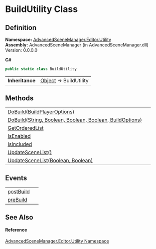 # BuildUtility Class




## Definition
**Namespace:** <a href="N_AdvancedSceneManager_Editor_Utility.md">AdvancedSceneManager.Editor.Utility</a>  
**Assembly:** AdvancedSceneManager (in AdvancedSceneManager.dll) Version: 0.0.0.0

**C#**
``` C#
public static class BuildUtility
```

<table><tr><td><strong>Inheritance</strong></td><td><a href="https://learn.microsoft.com/dotnet/api/system.object" target="_blank" rel="noopener noreferrer">Object</a>  →  BuildUtility</td></tr>
</table>



## Methods
<table>
<tr>
<td><a href="M_AdvancedSceneManager_Editor_Utility_BuildUtility_DoBuild_1.md">DoBuild(BuildPlayerOptions)</a></td>
<td> </td></tr>
<tr>
<td><a href="M_AdvancedSceneManager_Editor_Utility_BuildUtility_DoBuild.md">DoBuild(String, Boolean, Boolean, Boolean, BuildOptions)</a></td>
<td> </td></tr>
<tr>
<td><a href="M_AdvancedSceneManager_Editor_Utility_BuildUtility_GetOrderedList.md">GetOrderedList</a></td>
<td> </td></tr>
<tr>
<td><a href="M_AdvancedSceneManager_Editor_Utility_BuildUtility_IsEnabled.md">IsEnabled</a></td>
<td> </td></tr>
<tr>
<td><a href="M_AdvancedSceneManager_Editor_Utility_BuildUtility_IsIncluded.md">IsIncluded</a></td>
<td> </td></tr>
<tr>
<td><a href="M_AdvancedSceneManager_Editor_Utility_BuildUtility_UpdateSceneList.md">UpdateSceneList()</a></td>
<td> </td></tr>
<tr>
<td><a href="M_AdvancedSceneManager_Editor_Utility_BuildUtility_UpdateSceneList_1.md">UpdateSceneList(Boolean, Boolean)</a></td>
<td> </td></tr>
</table>

## Events
<table>
<tr>
<td><a href="E_AdvancedSceneManager_Editor_Utility_BuildUtility_postBuild.md">postBuild</a></td>
<td> </td></tr>
<tr>
<td><a href="E_AdvancedSceneManager_Editor_Utility_BuildUtility_preBuild.md">preBuild</a></td>
<td> </td></tr>
</table>

## See Also


#### Reference
<a href="N_AdvancedSceneManager_Editor_Utility.md">AdvancedSceneManager.Editor.Utility Namespace</a>  
